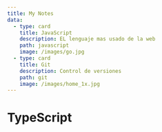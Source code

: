 ```yaml
---
title: My Notes
data:
  - type: card
    title: JavaScript
    description: EL lenguaje mas usado de la web
    path: javascript
    image: /images/go.jpg
  - type: card
    title: Git
    description: Control de versiones
    path: git
    image: /images/home_1x.jpg
---
```

# TypeScript
